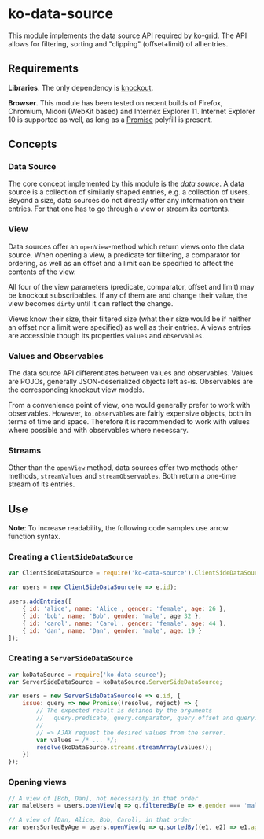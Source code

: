 # ko-data-source

This module implements the data source API required by [ko-grid](https://github.com/benschulz/ko-grid). The API allows for filtering, sorting and "clipping" (offset+limit) of all entries.

## Requirements

**Libraries**. The only dependency is [knockout](http://knockoutjs.com/).

**Browser**. This module has been tested on recent builds of Firefox, Chromium, Midori (WebKit based) and Internex Explorer 11. Internet Explorer 10 is supported as well, as long as a [Promise](https://developer.mozilla.org/en-US/docs/Web/JavaScript/Reference/Global_Objects/Promise) polyfill is present.

## Concepts

### Data Source

The core concept implemented by this module is the *data source*. A data source is a collection of similarly shaped entries, e.g. a collection of users. Beyond a size, data sources do not directly offer any information on their entries. For that one has to go through a view or stream its contents.

### View

Data sources offer an `openView`-method which return views onto the data source. When opening a view, a predicate for filtering, a comparator for ordering, as well as an offset and a limit can be specified to affect the contents of the view.

All four of the view parameters (predicate, comparator, offset and limit) may be knockout subscribables. If any of them are and change their value, the view becomes `dirty` until it can reflect the change.

Views know their size, their filtered size (what their size would be if neither an offset nor a limit were specified) as well as their entries. A views entries are accessible though its properties `values` and `observables`.

### Values and Observables

The data source API differentiates between values and observables. Values are POJOs, generally JSON-deserialized objects left as-is. Observables are the corresponding knockout view models.

From a convenience point of view, one would generally prefer to work with observables. However, `ko.observable`s are fairly expensive objects, both in terms of time and space. Therefore it is recommended to work with values where possible and with observables where necessary.

### Streams

Other than the `openView` method, data sources offer two methods other methods, `streamValues` and `streamObservables`. Both return a one-time stream of its entries.

## Use

**Note**: To increase readability, the following code samples use arrow function syntax.

### Creating a `ClientSideDataSource`

```javascript
var ClientSideDataSource = require('ko-data-source').ClientSideDataSource;

var users = new ClientSideDataSource(e => e.id);

users.addEntries([
	{ id: 'alice', name: 'Alice', gender: 'female', age: 26 },
	{ id: 'bob', name: 'Bob', gender: 'male', age 32 },
	{ id: 'carol', name: 'Carol', gender: 'female', age: 44 },
	{ id: 'dan', name: 'Dan', gender: 'male', age: 19 }
]);
```

### Creating a `ServerSideDataSource`

```javascript
var koDataSource = require('ko-data-source');
var ServerSideDataSource = koDataSource.ServerSideDataSource;

var users = new ServerSideDataSource(e => e.id, {
	issue: query => new Promise((resolve, reject) => {
        // The expected result is defined by the arguments
        //   query.predicate, query.comparator, query.offset and query.limit
        //
    	// => AJAX request the desired values from the server.
        var values = /* ... */;
        resolve(koDataSource.streams.streamArray(values));
    })
});

```

### Opening views

```javascript
// A view of [Bob, Dan], not necessarily in that order
var maleUsers = users.openView(q => q.filteredBy(e => e.gender === 'male'));

// A view of [Dan, Alice, Bob, Carol], in that order
var usersSortedByAge = users.openView(q => q.sortedBy((e1, e2) => e1.age - e2.age));
```
